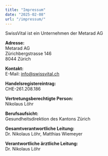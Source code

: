 ```yaml
---
title: "Impressum"
date: "2025-02-08"
url: "/impressum/"
---
```


SwissVital ist ein Unternehmen der Metarad AG  

**Adresse:**  
Metarad AG  
Zürichbergstrasse 146  
8044 Zürich  

**Kontakt:**  
E-Mail: info@swissvital.ch  

**Handelsregistereintrag:**  
CHE-261.208.186  

**Vertretungsberechtigte Person:**  
Nikolaus Löhr  

**Berufsaufsicht:**  
Gesundheitsdirektion des Kantons Zürich  

**Gesamtverantwortliche Leitung:**  
Dr. Nikolaus Löhr, Matthias Wiemeyer  

**Verantwortliche ärztliche Leitung:**  
Dr. Nikolaus Löhr  
